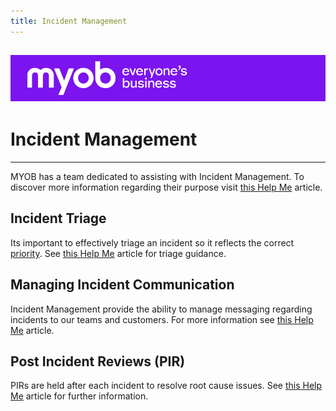 ```yaml
---
title: Incident Management
---
```


![MYOB Banner](../../assets/images/myob-banner.png)
---


<!-- confluence-page-id: 9428765152 -->

# Incident Management

---

MYOB has a team dedicated to assisting with Incident Management.
To discover more information regarding their purpose visit [this Help Me](https://helpme.myob.com/hc/en-us/articles/360047940173-Technology-Incident-Management) article.

## Incident Triage

Its important to effectively triage an incident so it reflects the correct [priority](https://helpme.myob.com/hc/en-us/articles/4406562056217-Technology-Incident-Priority-Guide).
See [this Help Me](https://helpme.myob.com/hc/en-us/articles/4406764539673-Technology-Incident-Triage-Process) article for triage guidance.

## Managing Incident Communication

Incident Management provide the ability to manage messaging regarding incidents to
our teams and customers. For more information see [this Help Me](https://helpme.myob.com/hc/en-us/articles/1500002829122-Technology-Major-Incident-Maintenance-Communications) article.

## Post Incident Reviews (PIR)

PIRs are held after each incident to resolve root cause issues.
See [this Help Me](https://helpme.myob.com/hc/en-us/articles/8962835313433-Post-Incident-Reviews-PIR) article for further information.
